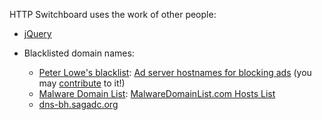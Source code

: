 HTTP Switchboard uses the work of other people:

- [jQuery](http://jquery.com/)

- Blacklisted domain names:

    * [Peter Lowe's blacklist](http://pgl.yoyo.org/as/index.php): [Ad server hostnames for blocking ads](http://pgl.yoyo.org/as/serverlist.php?mimetype=plaintext) (you may [contribute](http://pgl.yoyo.org/as/#submit) to it!)
    * [Malware Domain List](http://www.malwaredomainlist.com/): [MalwareDomainList.com Hosts List](http://www.malwaredomainlist.com/hostslist/hosts.txt)
    * [dns-bh.sagadc.org](http://dns-bh.sagadc.org/immortal_domains.txt)